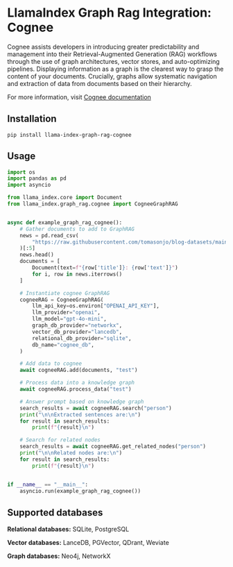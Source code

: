 # LlamaIndex Graph Rag Integration: Cognee

Cognee assists developers in introducing greater predictability and management into their Retrieval-Augmented Generation (RAG) workflows through the use of graph architectures, vector stores, and auto-optimizing pipelines. Displaying information as a graph is the clearest way to grasp the content of your documents. Crucially, graphs allow systematic navigation and extraction of data from documents based on their hierarchy.

For more information, visit [Cognee documentation](https://docs.cognee.ai/)

## Installation

```shell
pip install llama-index-graph-rag-cognee
```

## Usage

```python
import os
import pandas as pd
import asyncio

from llama_index.core import Document
from llama_index.graph_rag.cognee import CogneeGraphRAG


async def example_graph_rag_cognee():
    # Gather documents to add to GraphRAG
    news = pd.read_csv(
        "https://raw.githubusercontent.com/tomasonjo/blog-datasets/main/news_articles.csv"
    )[:5]
    news.head()
    documents = [
        Document(text=f"{row['title']}: {row['text']}")
        for i, row in news.iterrows()
    ]

    # Instantiate cognee GraphRAG
    cogneeRAG = CogneeGraphRAG(
        llm_api_key=os.environ["OPENAI_API_KEY"],
        llm_provider="openai",
        llm_model="gpt-4o-mini",
        graph_db_provider="networkx",
        vector_db_provider="lancedb",
        relational_db_provider="sqlite",
        db_name="cognee_db",
    )

    # Add data to cognee
    await cogneeRAG.add(documents, "test")

    # Process data into a knowledge graph
    await cogneeRAG.process_data("test")

    # Answer prompt based on knowledge graph
    search_results = await cogneeRAG.search("person")
    print("\n\nExtracted sentences are:\n")
    for result in search_results:
        print(f"{result}\n")

    # Search for related nodes
    search_results = await cogneeRAG.get_related_nodes("person")
    print("\n\nRelated nodes are:\n")
    for result in search_results:
        print(f"{result}\n")


if __name__ == "__main__":
    asyncio.run(example_graph_rag_cognee())
```

## Supported databases

**Relational databases:** SQLite, PostgreSQL

**Vector databases:** LanceDB, PGVector, QDrant, Weviate

**Graph databases:** Neo4j, NetworkX

